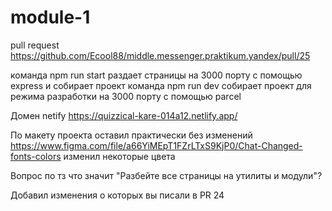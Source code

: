 # module-1

pull request https://github.com/Ecool88/middle.messenger.praktikum.yandex/pull/25

команда npm run start раздает страницы на 3000 порту с помощью express и собирает проект
команда npm run dev собирает проект для режима разработки на 3000 порту с помощью parcel

Домен netify https://quizzical-kare-014a12.netlify.app/

По макету проекта оставил практически без изменений https://www.figma.com/file/a66YiMEpT1FZrLTxS9KjP0/Chat-Changed-fonts-colors изменил некоторые цвета

Вопрос по тз что значит "Разбейте все страницы на утилиты и модули"?

Добавил изменения о которых вы писали в PR 24
